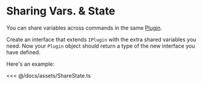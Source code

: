 # Sharing Vars. & State

You can share variables across commands in the same [Plugin](api-reference/pluginbase.md).

Create an interface that extends `IPlugin` with the extra shared variables you need. Now your `Plugin` object should return a type of the new interface you have defined.

Here's an example:

<<< @/docs/assets/ShareState.ts

